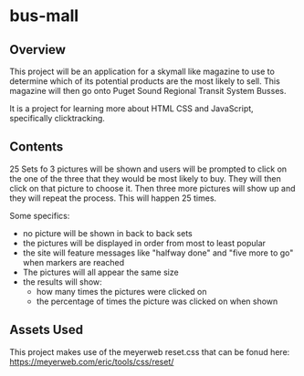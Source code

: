 # bus-mall

## Overview

This project will be an application for a skymall like magazine to use to determine which of its potential products are the most likely to sell. This magazine will then go onto Puget Sound Regional Transit System Busses.

It is a project for learning more about HTML CSS and JavaScript, specifically clicktracking.

## Contents

25 Sets fo 3 pictures will be shown and users will be prompted to click on the one of the three that they would be most likely to buy. They will then click on that picture to choose it. Then three more pictures will show up and they will repeat the process. This will happen 25 times.

Some specifics:
* no picture will be shown in back to back sets
* the pictures will be displayed in order from most to least popular
* the site will feature messages like "halfway done" and "five more to go" when markers are reached
* The pictures will all appear the same size
* the results will show:
  * how many times the pictures were clicked on
  * the percentage of times the picture was clicked on when shown

## Assets Used

This project makes use of the meyerweb reset.css that can be fonud here:
https://meyerweb.com/eric/tools/css/reset/

